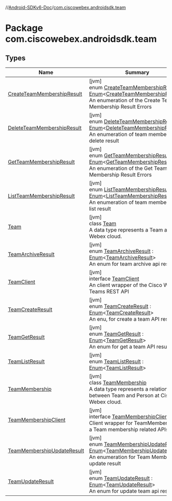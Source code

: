 //[Android-SDKv6-Doc](../../index.md)/[com.ciscowebex.androidsdk.team](index.md)

# Package com.ciscowebex.androidsdk.team

## Types

| Name | Summary |
|---|---|
| [CreateTeamMembershipResult](-create-team-membership-result/index.md) | [jvm]<br>enum [CreateTeamMembershipResult](-create-team-membership-result/index.md) : [Enum](https://kotlinlang.org/api/latest/jvm/stdlib/kotlin/-enum/index.html)&lt;[CreateTeamMembershipResult](-create-team-membership-result/index.md)&gt; <br>An enumeration of the Create Team Membership Result Errors |
| [DeleteTeamMembershipResult](-delete-team-membership-result/index.md) | [jvm]<br>enum [DeleteTeamMembershipResult](-delete-team-membership-result/index.md) : [Enum](https://kotlinlang.org/api/latest/jvm/stdlib/kotlin/-enum/index.html)&lt;[DeleteTeamMembershipResult](-delete-team-membership-result/index.md)&gt; <br>An enumeration of team membership delete result |
| [GetTeamMembershipResult](-get-team-membership-result/index.md) | [jvm]<br>enum [GetTeamMembershipResult](-get-team-membership-result/index.md) : [Enum](https://kotlinlang.org/api/latest/jvm/stdlib/kotlin/-enum/index.html)&lt;[GetTeamMembershipResult](-get-team-membership-result/index.md)&gt; <br>An enumeration of the Get Team Membership Result Errors |
| [ListTeamMembershipResult](-list-team-membership-result/index.md) | [jvm]<br>enum [ListTeamMembershipResult](-list-team-membership-result/index.md) : [Enum](https://kotlinlang.org/api/latest/jvm/stdlib/kotlin/-enum/index.html)&lt;[ListTeamMembershipResult](-list-team-membership-result/index.md)&gt; <br>An enumeration of team membership list result |
| [Team](-team/index.md) | [jvm]<br>class [Team](-team/index.md)<br>A data type represents a Team at Cisco Webex cloud. |
| [TeamArchiveResult](-team-archive-result/index.md) | [jvm]<br>enum [TeamArchiveResult](-team-archive-result/index.md) : [Enum](https://kotlinlang.org/api/latest/jvm/stdlib/kotlin/-enum/index.html)&lt;[TeamArchiveResult](-team-archive-result/index.md)&gt; <br>An enum for team archive api result |
| [TeamClient](-team-client/index.md) | [jvm]<br>interface [TeamClient](-team-client/index.md)<br>An client wrapper of the Cisco Webex Teams REST API |
| [TeamCreateResult](-team-create-result/index.md) | [jvm]<br>enum [TeamCreateResult](-team-create-result/index.md) : [Enum](https://kotlinlang.org/api/latest/jvm/stdlib/kotlin/-enum/index.html)&lt;[TeamCreateResult](-team-create-result/index.md)&gt; <br>An enu, for create a team API result |
| [TeamGetResult](-team-get-result/index.md) | [jvm]<br>enum [TeamGetResult](-team-get-result/index.md) : [Enum](https://kotlinlang.org/api/latest/jvm/stdlib/kotlin/-enum/index.html)&lt;[TeamGetResult](-team-get-result/index.md)&gt; <br>An enum for get a team API result |
| [TeamListResult](-team-list-result/index.md) | [jvm]<br>enum [TeamListResult](-team-list-result/index.md) : [Enum](https://kotlinlang.org/api/latest/jvm/stdlib/kotlin/-enum/index.html)&lt;[TeamListResult](-team-list-result/index.md)&gt; |
| [TeamMembership](-team-membership/index.md) | [jvm]<br>class [TeamMembership](-team-membership/index.md)<br>A data type represents a relationship between Team and Person at Cisco Webex cloud. |
| [TeamMembershipClient](-team-membership-client/index.md) | [jvm]<br>interface [TeamMembershipClient](-team-membership-client/index.md)<br>Client wrapper for TeamMembership of a Team membership related APIs |
| [TeamMembershipUpdateResult](-team-membership-update-result/index.md) | [jvm]<br>enum [TeamMembershipUpdateResult](-team-membership-update-result/index.md) : [Enum](https://kotlinlang.org/api/latest/jvm/stdlib/kotlin/-enum/index.html)&lt;[TeamMembershipUpdateResult](-team-membership-update-result/index.md)&gt; <br>An enumeration for Team Membership update result |
| [TeamUpdateResult](-team-update-result/index.md) | [jvm]<br>enum [TeamUpdateResult](-team-update-result/index.md) : [Enum](https://kotlinlang.org/api/latest/jvm/stdlib/kotlin/-enum/index.html)&lt;[TeamUpdateResult](-team-update-result/index.md)&gt; <br>An enum for update team api result |
